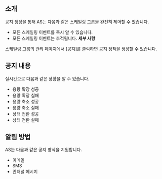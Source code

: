 ## 소개
공지 생성을 통해 AS는 다음과 같은 스케일링 그룹을 완전히 제어할 수 있습니다.

- 모든 스케일링 이벤트를 즉시 알 수 있습니다.
- 모든 스케일링 이벤트는 추적됩니다. **세부 사항**

스케일링 그룹의 관리 페이지에서 [공지]를 클릭하면 공지 정책을 생성할 수 있습니다.

## 공지 내용

실시간으로 다음과 같은 상황을 알 수 있습니다.

- 용량 확장 성공
- 용량 확장 실패
- 용량 축소 성공
- 용량 축소 실패
- 상태 전환 성공
- 상태 전환 실패


## 알림 방법
AS는 다음과 같은 공지 방식을 지원합니다.

- 이메일
- SMS
- 인터널 메시지
 





